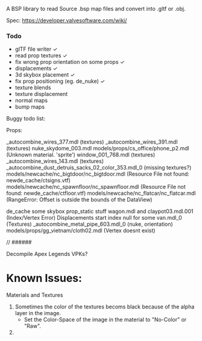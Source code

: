 A BSP library to read Source .bsp map files and convert into .gltf or .obj.

Spec: https://developer.valvesoftware.com/wiki/

### Todo

- glTF file writer  	                        ✓
- read prop textures                            ✓
- fix wrong prop orientation on some props      ✓
- displacements                                 ✓
- 3d skybox placement                           ✓
- fix prop positioning (eg. de_nuke)            ✓
- texture blends
- texture displacement
- normal maps
- bump maps

Buggy todo list:

Props:

_autocombine_wires_377.mdl (textures)
_autocombine_wires_391.mdl (textures)
nuke_skydome_003.mdl
models/props/cs_office/phone_p2.mdl (Unknown material. 'sprite')
window_001_768.mdl (textures)
_autocombine_wires_143.mdl (textures)
_autocombine_dust_detruis_sacks_02_color_353.mdl_0 (missing textures?)
models/newcache/nc_bigtdoor/nc_bigtdoor.mdl (Resource File not found: newde_cache/ctsigns.vtf)
models/newcache/nc_spawnfloor/nc_spawnfloor.mdl (Resource File not found: newde_cache/ctfloor.vtf)
models/newcache/nc_flatcar/nc_flatcar.mdl (RangeError: Offset is outside the bounds of the DataView)

de_cache some skybox prop_static stuff
wagon.mdl and claypot03.mdl.001 (Index/Vertex Error)
Displacements start index null for some
van.mdl_0 (Textures)
_autocombine_metal_pipe_603.mdl_0 (nuke, orientation)
models/props/gg_vietnam/cloth02.mdl (Vertex doesnt exist)

// ######

Decompile Apex Legends VPKs?

# Known Issues:

Materials and Textures
1. Sometimes the color of the textures becoms black because of the alpha layer in the image.
    - Set the Color-Space of the image in the material to "No-Color" or "Raw".
2. 
